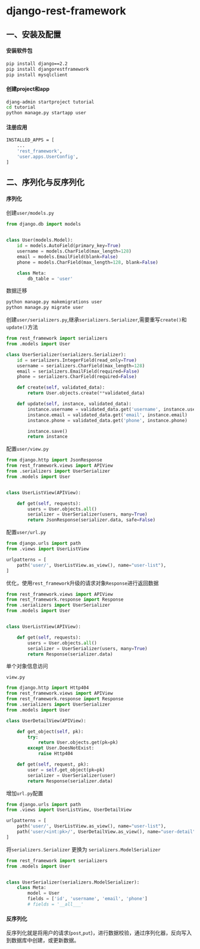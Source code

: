 # django-rest-framework

## 一、安装及配置

#### 安装软件包

```bash
pip install django==2.2
pip install djangorestframework
pip install mysqlclient
```


#### 创建project和app

```bash
djang-admin startproject tutorial
cd tutorial
python manage.py startapp user
```

#### 注册应用


```bash
INSTALLED_APPS = [
	...
    'rest_framework',
	'user.apps.UserConfig',
]
```

## 二、序列化与反序列化

#### 序列化

创建`user/models.py`

```python
from django.db import models


class User(models.Model):
    id = models.AutoField(primary_key=True)
    username = models.CharField(max_length=128)
    email = models.EmailField(blank=False)
    phone = models.CharField(max_length=128, blank=False)

    class Meta:
        db_table = 'user'
```

数据迁移

```bash
python manage.py makemigrations user
python manage.py migrate user
```

创建`user/serializers.py`,继承`serializers.Serializer`,需要重写`create()`和`update()`方法

```python
from rest_framework import serializers
from .models import User

class UserSerializer(serializers.Serializer):
    id = serializers.IntegerField(read_only=True)
    username = serializers.CharField(max_length=128)
    email = serializers.EmailField(required=False)
    phone = serializers.CharField(required=False)

    def create(self, validated_data):
        return User.objects.create(**validated_data)

    def update(self, instance, validated_data):
        instance.username = validated_data.get('username', instance.username)
        instance.email = validated_data.get('email', instance.email)
        instance.phone = validated_data.get('phone', instance.phone)

        instance.save()
        return instance

```

配置`user/view.py`

```python
from django.http import JsonResponse
from rest_framework.views import APIView
from .serializers import UserSerializer
from .models import User


class UserListView(APIView):

    def get(self, requests):
        users = User.objects.all()
        serializer = UserSerializer(users, many=True)
        return JsonResponse(serializer.data, safe=False)
```

配置`user/url.py`

```python
from django.urls import path
from .views import UserListView

urlpatterns = [
    path('user/', UserListView.as_view(), name="user-list"),
]
```

优化，使用`rest_framework`升级的请求对象`Response`进行返回数据

```python
from rest_framework.views import APIView
from rest_framework.response import Response
from .serializers import UserSerializer
from .models import User


class UserListView(APIView):

    def get(self, requests):
        users = User.objects.all()
        serializer = UserSerializer(users, many=True)
        return Response(serializer.data)
```

单个对象信息访问

`view.py`

```python
from django.http import Http404
from rest_framework.views import APIView
from rest_framework.response import Response
from .serializers import UserSerializer
from .models import User

class UserDetailView(APIView):

    def get_object(self, pk):
        try:
            return User.objects.get(pk=pk)
        except User.DoesNotExist:
            raise Http404

    def get(self, request, pk):
        user = self.get_object(pk=pk)
        serializer = UserSerializer(user)
        return Response(serializer.data)

```

增加`url.py`配置

```python
from django.urls import path
from .views import UserListView, UserDetailView

urlpatterns = [
    path('user/', UserListView.as_view(), name="user-list"),
    path('user/<int:pk>/', UserDetailView.as_view(), name="user-detail"),
]
```

将`serializers.Serializer` 更换为 `serializers.ModelSerializer`

```python
from rest_framework import serializers
from .models import User


class UserSerializer(serializers.ModelSerializer):
    class Meta:
        model = User
        fields = ['id', 'username', 'email', 'phone']
        # fields = '__all___'
```

#### 反序列化

反序列化就是将用户的请求(`post`,`put`)，进行数据校验，通过序列化器，反向写入到数据库中创建，或更新数据。

